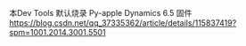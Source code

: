 本Dev Tools 默认烧录 Py-apple Dynamics 6.5 固件
https://blog.csdn.net/qq_37335362/article/details/115837419?spm=1001.2014.3001.5501